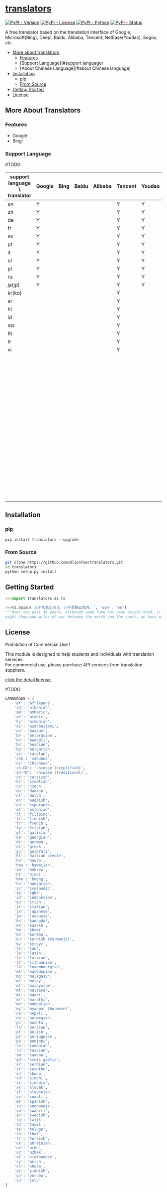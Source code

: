 [translators](https://github.com/uliontse/translators/blob/master/README.md)
================================================================================

[![PyPI - Version](https://img.shields.io/badge/pypi-v4.5.0-blue.svg)](https://pypi.org/project/translators/)
[![PyPI - License](https://img.shields.io/pypi/l/translators.svg)](https://github.com/shinalone/translators/blob/master/LICENSE)
[![PyPI - Python](https://img.shields.io/badge/python-3.5+-blue.svg)](https://docs.python.org/3/)
[![PyPI - Status](https://img.shields.io/pypi/status/translators.svg)](https://pypi.org/project/translators/)



A free translator based on the translation interface of Google, Microsoft(Bing), Deepl, Baidu, Alibaba, Tencent, NetEase(Youdao), Sogou, etc.

- [More about translators](#more-about-translators)
    - [Features](#features)
    - [Support Language](#support language)
    - [About Chinese Language](#about Chinese language)
- [Installation](#installation)
  - [pip](#pip)
  - [From Source](#from-source)
- [Getting Started](#getting-started)
- [License](#License)



## More About Translators

### Features

-   Google:
-   Bing:

### Support Language

#TODO

| support language \ translator | Google | Bing | Baidu | Alibaba | Tencent | Youdao | Sogou | Deepl |
| ----------------------------- | ------ | ---- | ----- | ------- | ------- | ------ | ----- | ----- |
| en                            | Y      |      |       |         | Y       | Y      |       | Y     |
| zh                            | Y      |      |       |         | Y       | Y      |       | Y     |
| de                            | Y      |      |       |         | Y       | Y      |       | Y     |
| fr                            | Y      |      |       |         | Y       | Y      |       | Y     |
| es                            | Y      |      |       |         | Y       | Y      |       | Y     |
| pt                            | Y      |      |       |         | Y       | Y      |       | Y     |
| it                            | Y      |      |       |         | Y       | Y      |       | Y     |
| nl                            | Y      |      |       |         | Y       | Y      |       | Y     |
| pl                            | Y      |      |       |         | Y       | Y      |       | Y     |
| ru                            | Y      |      |       |         | Y       | Y      |       | Y     |
| ja(jp)                        | Y      |      |       |         | Y       | Y      |       | Y     |
| kr(ko)                        |        |      |       |         | Y       |        |       |       |
| ar                            |        |      |       |         | Y       |        |       |       |
| hi                            |        |      |       |         | Y       |        |       |       |
| id                            |        |      |       |         | Y       |        |       |       |
| ms                            |        |      |       |         | Y       |        |       |       |
| th                            |        |      |       |         | Y       |        |       |       |
| tr                            |        |      |       |         | Y       |        |       |       |
| vi                            |        |      |       |         | Y       |        |       |       |
|                               |        |      |       |         |         |        |       |       |
|                               |        |      |       |         |         |        |       |       |
|                               |        |      |       |         |         |        |       |       |
|                               |        |      |       |         |         |        |       |       |
|                               |        |      |       |         |         |        |       |       |
|                               |        |      |       |         |         |        |       |       |
|                               |        |      |       |         |         |        |       |       |
|                               |        |      |       |         |         |        |       |       |
|                               |        |      |       |         |         |        |       |       |
|                               |        |      |       |         |         |        |       |       |
|                               |        |      |       |         |         |        |       |       |
|                               |        |      |       |         |         |        |       |       |
|                               |        |      |       |         |         |        |       |       |
|                               |        |      |       |         |         |        |       |       |
|                               |        |      |       |         |         |        |       |       |
|                               |        |      |       |         |         |        |       |       |
|                               |        |      |       |         |         |        |       |       |
|                               |        |      |       |         |         |        |       |       |
|                               |        |      |       |         |         |        |       |       |
|                               |        |      |       |         |         |        |       |       |
|                               |        |      |       |         |         |        |       |       |
|                               |        |      |       |         |         |        |       |       |
|                               |        |      |       |         |         |        |       |       |
|                               |        |      |       |         |         |        |       |       |
|                               |        |      |       |         |         |        |       |       |
|                               |        |      |       |         |         |        |       |       |
|                               |        |      |       |         |         |        |       |       |
|                               |        |      |       |         |         |        |       |       |
|                               |        |      |       |         |         |        |       |       |
|                               |        |      |       |         |         |        |       |       |
|                               |        |      |       |         |         |        |       |       |
|                               |        |      |       |         |         |        |       |       |
|                               |        |      |       |         |         |        |       |       |
|                               |        |      |       |         |         |        |       |       |
|                               |        |      |       |         |         |        |       |       |
|                               |        |      |       |         |         |        |       |       |
|                               |        |      |       |         |         |        |       |       |
|                               |        |      |       |         |         |        |       |       |
|                               |        |      |       |         |         |        |       |       |
|                               |        |      |       |         |         |        |       |       |
|                               |        |      |       |         |         |        |       |       |
|                               |        |      |       |         |         |        |       |       |
|                               |        |      |       |         |         |        |       |       |
|                               |        |      |       |         |         |        |       |       |
|                               |        |      |       |         |         |        |       |       |
|                               |        |      |       |         |         |        |       |       |
|                               |        |      |       |         |         |        |       |       |
|                               |        |      |       |         |         |        |       |       |
|                               |        |      |       |         |         |        |       |       |
|                               |        |      |       |         |         |        |       |       |
|                               |        |      |       |         |         |        |       |       |
|                               |        |      |       |         |         |        |       |       |
|                               |        |      |       |         |         |        |       |       |
|                               |        |      |       |         |         |        |       |       |
|                               |        |      |       |         |         |        |       |       |
|                               |        |      |       |         |         |        |       |       |
|                               |        |      |       |         |         |        |       |       |
|                               |        |      |       |         |         |        |       |       |
|                               |        |      |       |         |         |        |       |       |
|                               |        |      |       |         |         |        |       |       |
|                               |        |      |       |         |         |        |       |       |
|                               |        |      |       |         |         |        |       |       |
|                               |        |      |       |         |         |        |       |       |
|                               |        |      |       |         |         |        |       |       |
|                               |        |      |       |         |         |        |       |       |
|                               |        |      |       |         |         |        |       |       |
|                               |        |      |       |         |         |        |       |       |
|                               |        |      |       |         |         |        |       |       |
|                               |        |      |       |         |         |        |       |       |
|                               |        |      |       |         |         |        |       |       |
|                               |        |      |       |         |         |        |       |       |
|                               |        |      |       |         |         |        |       |       |
|                               |        |      |       |         |         |        |       |       |
|                               |        |      |       |         |         |        |       |       |
|                               |        |      |       |         |         |        |       |       |
|                               |        |      |       |         |         |        |       |       |
|                               |        |      |       |         |         |        |       |       |
|                               |        |      |       |         |         |        |       |       |
|                               |        |      |       |         |         |        |       |       |



## Installation

### pip

```shell
pip install translators --upgrade
```

### From Source

```bash
git clone https://github.com/UlionTse/translators.git
cd translators
python setup.py install
```

## Getting Started

```python
>>>import translators as ts

>>>ts.baidu('三十功名尘与土，八千里路云和月。', 'wyw', 'en')
"""Over the past 30 years, although some fame has been established, it is as insignificant as the dust. After 
eight thousand miles of war between the north and the south, we have experienced many vicissitudes of life."""
```

## License

Prohibition of Commercial Use !

This module is designed to help students and individuals with translation services.   
For commercial use, please purchase API services from translation suppliers.

[click the detail license.]((https://github.com/uliontse/translators/blob/master/LICENSE))



#TODO

```python
LANGUAGES = {
    'af': 'afrikaans',
    'sq': 'albanian',
    'am': 'amharic',
    'ar': 'arabic',
    'hy': 'armenian',
    'az': 'azerbaijani',
    'eu': 'basque',
    'be': 'belarusian',
    'bn': 'bengali',
    'bs': 'bosnian',
    'bg': 'bulgarian',
    'ca': 'catalan',
    'ceb': 'cebuano',
    'ny': 'chichewa',
    'zh-CN': 'chinese (simplified)',
    'zh-TW': 'chinese (traditional)',
    'co': 'corsican',
    'hr': 'croatian',
    'cs': 'czech',
    'da': 'danish',
    'nl': 'dutch',
    'en': 'english',
    'eo': 'esperanto',
    'et': 'estonian',
    'tl': 'filipino',
    'fi': 'finnish',
    'fr': 'french',
    'fy': 'frisian',
    'gl': 'galician',
    'ka': 'georgian',
    'de': 'german',
    'el': 'greek',
    'gu': 'gujarati',
    'ht': 'haitian creole',
    'ha': 'hausa',
    'haw': 'hawaiian',
    'iw': 'hebrew',
    'hi': 'hindi',
    'hmn': 'hmong',
    'hu': 'hungarian',
    'is': 'icelandic',
    'ig': 'igbo',
    'id': 'indonesian',
    'ga': 'irish',
    'it': 'italian',
    'ja': 'japanese',
    'jw': 'javanese',
    'kn': 'kannada',
    'kk': 'kazakh',
    'km': 'khmer',
    'ko': 'korean',
    'ku': 'kurdish (kurmanji)',
    'ky': 'kyrgyz',
    'lo': 'lao',
    'la': 'latin',
    'lv': 'latvian',
    'lt': 'lithuanian',
    'lb': 'luxembourgish',
    'mk': 'macedonian',
    'mg': 'malagasy',
    'ms': 'malay',
    'ml': 'malayalam',
    'mt': 'maltese',
    'mi': 'maori',
    'mr': 'marathi',
    'mn': 'mongolian',
    'my': 'myanmar (burmese)',
    'ne': 'nepali',
    'no': 'norwegian',
    'ps': 'pashto',
    'fa': 'persian',
    'pl': 'polish',
    'pt': 'portuguese',
    'pa': 'punjabi',
    'ro': 'romanian',
    'ru': 'russian',
    'sm': 'samoan',
    'gd': 'scots gaelic',
    'sr': 'serbian',
    'st': 'sesotho',
    'sn': 'shona',
    'sd': 'sindhi',
    'si': 'sinhala',
    'sk': 'slovak',
    'sl': 'slovenian',
    'so': 'somali',
    'es': 'spanish',
    'su': 'sundanese',
    'sw': 'swahili',
    'sv': 'swedish',
    'tg': 'tajik',
    'ta': 'tamil',
    'te': 'telugu',
    'th': 'thai',
    'tr': 'turkish',
    'uk': 'ukrainian',
    'ur': 'urdu',
    'uz': 'uzbek',
    'vi': 'vietnamese',
    'cy': 'welsh',
    'xh': 'xhosa',
    'yi': 'yiddish',
    'yo': 'yoruba',
    'zu': 'zulu'
}
```
